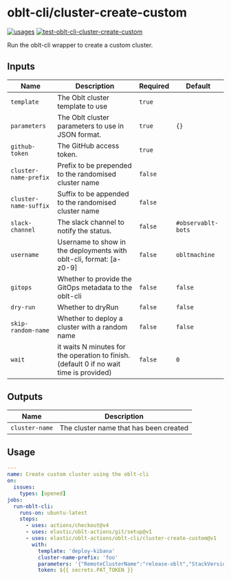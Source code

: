 # <!--name-->oblt-cli/cluster-create-custom<!--/name-->

[![usages](https://img.shields.io/badge/usages-white?logo=githubactions&logoColor=blue)](https://github.com/search?q=elastic%2Foblt-actions%2Foblt-cli%2Fcluster-create-custom+%28path%3A.github%2Fworkflows+OR+path%3A**%2Faction.yml+OR+path%3A**%2Faction.yaml%29&type=code)
[![test-oblt-cli-cluster-create-custom](https://github.com/elastic/oblt-actions/actions/workflows/test-oblt-cli-cluster-create-custom.yml/badge.svg?branch=main)](https://github.com/elastic/oblt-actions/actions/workflows/test-oblt-cli-cluster-create-custom.yml)

<!--description-->
Run the oblt-cli wrapper to create a custom cluster.
<!--/description-->

## Inputs
<!--inputs-->
| Name                  | Description                                                                             | Required | Default            |
|-----------------------|-----------------------------------------------------------------------------------------|----------|--------------------|
| `template`            | The Oblt cluster template to use                                                        | `true`   | ` `                |
| `parameters`          | The Oblt cluster parameters to use in JSON format.                                      | `true`   | `{}`               |
| `github-token`        | The GitHub access token.                                                                | `true`   | ` `                |
| `cluster-name-prefix` | Prefix to be prepended to the randomised cluster name                                   | `false`  | ` `                |
| `cluster-name-suffix` | Suffix to be appended to the randomised cluster name                                    | `false`  | ` `                |
| `slack-channel`       | The slack channel to notify the status.                                                 | `false`  | `#observablt-bots` |
| `username`            | Username to show in the deployments with oblt-cli, format: [a-z0-9]                     | `false`  | `obltmachine`      |
| `gitops`              | Whether to provide the GitOps metadata to the oblt-cli                                  | `false`  | `false`            |
| `dry-run`             | Whether to dryRun                                                                       | `false`  | `false`            |
| `skip-random-name`    | Whether to deploy a cluster with a random name                                          | `false`  | `false`            |
| `wait`                | it waits N minutes for the operation to finish. (default 0 if no wait time is provided) | `false`  | `0`                |
<!--/inputs-->

## Outputs
<!--outputs-->
| Name           | Description                            |
|----------------|----------------------------------------|
| `cluster-name` | The cluster name that has been created |
<!--/outputs-->

## Usage
<!--usage action="elastic/oblt-actions/**" version="env:VERSION"-->
```yaml
---
name: Create custom cluster using the oblt-cli
on:
  issues:
    types: [opened]
jobs:
  run-oblt-cli:
    runs-on: ubuntu-latest
    steps:
      - uses: actions/checkout@v4
      - uses: elastic/oblt-actions/git/setup@v1
      - uses: elastic/oblt-actions/oblt-cli/cluster-create-custom@v1
        with:
          template: 'deploy-kibana'
          cluster-name-prefix: 'foo'
          parameters: '{"RemoteClusterName":"release-oblt","StackVersion":"8.7.0","ElasticsearchDockerImage":"docker.elastic.co/observability-ci/elasticsearch-cloud-ess:8.7.0-046d305b","KibanaDockerImage":"docker.elastic.co/observability-ci/kibana-cloud:8.7.0-SNAPSHOT-87"}'
          token: ${{ secrets.PAT_TOKEN }}
```
<!--/usage-->

